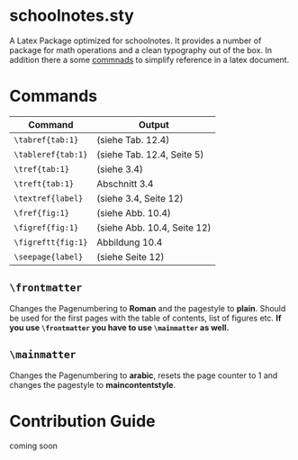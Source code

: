 # schoolnotes.sty
A Latex Package optimized for schoolnotes. It provides a number of package for math operations and a clean typography out of the box. In addition there a some [commnads](#commands) to simplify reference in a latex document.


# Commands
| Command            | Output                      |
|--------------------|-----------------------------|
| `\tabref{tab:1}`   | (siehe Tab. 12.4)           |
| `\tableref{tab:1}` | (siehe Tab. 12.4, Seite 5)  |
| `\tref{tab:1}`     | (siehe 3.4)                 |
| `\treft{tab:1}`    | Abschnitt 3.4               |
| `\textref{label}`  | (siehe 3.4, Seite 12)       |
| `\fref{fig:1}`     | (siehe Abb. 10.4)           |
| `\figref{fig:1}`   | (siehe Abb. 10.4, Seite 12) |
| `\figreftt{fig:1}` | Abbildung 10.4              |
| `\seepage{label}`  | (siehe Seite 12)            |

## `\frontmatter`
Changes the Pagenumbering to **Roman** and the pagestyle to **plain**. Should be used for the first pages with the table of contents, list of figures etc. **If you use `\frontmatter` you have to use `\mainmatter` as well.**

## `\mainmatter`
Changes the Pagenumbering to **arabic**, resets the page counter to 1 and changes the pagestyle to **maincontentstyle**.

# Contribution Guide
coming soon
